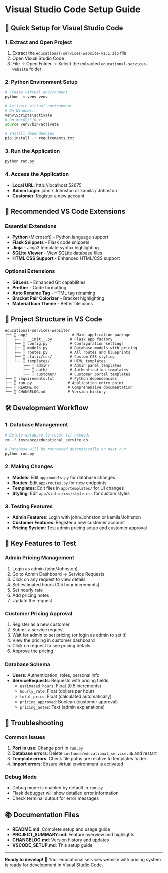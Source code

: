 # Visual Studio Code Setup Guide

## 🚀 Quick Setup for Visual Studio Code

### 1. Extract and Open Project
1. Extract the `educational-services-website-v1.1.zip` file
2. Open Visual Studio Code
3. File → Open Folder → Select the extracted `educational-services-website` folder

### 2. Python Environment Setup
```bash
# Create virtual environment
python -m venv venv

# Activate virtual environment
# On Windows:
venv\Scripts\activate
# On macOS/Linux:
source venv/bin/activate

# Install dependencies
pip install -r requirements.txt
```

### 3. Run the Application
```bash
python run.py
```

### 4. Access the Application
- **Local URL**: http://localhost:52675
- **Admin Login**: john / Johnston or kamila / Johnston
- **Customer**: Register a new account

## 🔧 Recommended VS Code Extensions

### Essential Extensions
- **Python** (Microsoft) - Python language support
- **Flask Snippets** - Flask code snippets
- **Jinja** - Jinja2 template syntax highlighting
- **SQLite Viewer** - View SQLite database files
- **HTML CSS Support** - Enhanced HTML/CSS support

### Optional Extensions
- **GitLens** - Enhanced Git capabilities
- **Prettier** - Code formatting
- **Auto Rename Tag** - HTML tag renaming
- **Bracket Pair Colorizer** - Bracket highlighting
- **Material Icon Theme** - Better file icons

## 📁 Project Structure in VS Code

```
educational-services-website/
├── 📁 app/                    # Main application package
│   ├── 📄 __init__.py        # Flask app factory
│   ├── 📄 config.py          # Configuration settings
│   ├── 📄 models.py          # Database models with pricing
│   ├── 📄 routes.py          # All routes and blueprints
│   ├── 📁 static/css/        # Custom CSS styling
│   └── 📁 templates/         # HTML templates
│       ├── 📁 admin/         # Admin panel templates
│       ├── 📁 auth/          # Authentication templates
│       └── 📁 customer/      # Customer portal templates
├── 📄 requirements.txt       # Python dependencies
├── 📄 run.py                # Application entry point
├── 📄 README.md             # Comprehensive documentation
└── 📄 CHANGELOG.md          # Version history
```

## 🛠 Development Workflow

### 1. Database Management
```bash
# Delete database to reset (if needed)
rm -f instance/educational_service.db

# Database will be recreated automatically on next run
python run.py
```

### 2. Making Changes
- **Models**: Edit `app/models.py` for database changes
- **Routes**: Edit `app/routes.py` for new endpoints
- **Templates**: Edit files in `app/templates/` for UI changes
- **Styling**: Edit `app/static/css/style.css` for custom styles

### 3. Testing Features
- **Admin Features**: Login with john/Johnston or kamila/Johnston
- **Customer Features**: Register a new customer account
- **Pricing System**: Test admin pricing setup and customer approval

## 🎯 Key Features to Test

### Admin Pricing Management
1. Login as admin (john/Johnston)
2. Go to Admin Dashboard → Service Requests
3. Click on any request to view details
4. Set estimated hours (0.5 hour increments)
5. Set hourly rate
6. Add pricing notes
7. Update the request

### Customer Pricing Approval
1. Register as a new customer
2. Submit a service request
3. Wait for admin to set pricing (or login as admin to set it)
4. View the pricing in customer dashboard
5. Click on request to see pricing details
6. Approve the pricing

### Database Schema
- **Users**: Authentication, roles, personal info
- **ServiceRequests**: Requests with pricing fields
  - `estimated_hours`: Float (0.5 increments)
  - `hourly_rate`: Float (dollars per hour)
  - `total_price`: Float (calculated automatically)
  - `pricing_approved`: Boolean (customer approval)
  - `pricing_notes`: Text (admin explanations)

## 🐛 Troubleshooting

### Common Issues
1. **Port in use**: Change port in `run.py`
2. **Database errors**: Delete `instance/educational_service.db` and restart
3. **Template errors**: Check file paths are relative to templates folder
4. **Import errors**: Ensure virtual environment is activated

### Debug Mode
- Debug mode is enabled by default in `run.py`
- Flask debugger will show detailed error information
- Check terminal output for error messages

## 📚 Documentation Files
- **README.md**: Complete setup and usage guide
- **PROJECT_SUMMARY.md**: Feature overview and highlights
- **CHANGELOG.md**: Version history and updates
- **VSCODE_SETUP.md**: This setup guide

---

**Ready to develop!** 🎉
Your educational services website with pricing system is ready for development in Visual Studio Code.